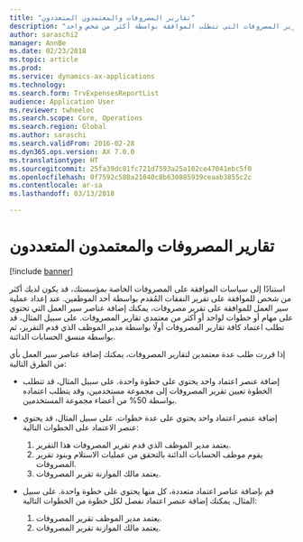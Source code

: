 ```yaml
---
title: "تقارير المصروفات والمعتمدون المتعددون"
description: "يوفر هذا الموضوع معلومات حول تقارير المصروفات التي تتطلب الموافقة بواسطة أكثر من شخص واحد."
author: saraschi2
manager: AnnBe
ms.date: 02/23/2018
ms.topic: article
ms.prod: 
ms.service: dynamics-ax-applications
ms.technology: 
ms.search.form: TrvExpensesReportList
audience: Application User
ms.reviewer: twheeloc
ms.search.scope: Core, Operations
ms.search.region: Global
ms.author: saraschi
ms.search.validFrom: 2016-02-28
ms.dyn365.ops.version: AX 7.0.0
ms.translationtype: HT
ms.sourcegitcommit: 25fa39dc81fc721d7593a25a102ce47041ebc5f0
ms.openlocfilehash: 0f7592c580a21040c8b630885939ceaab3855c2c
ms.contentlocale: ar-sa
ms.lasthandoff: 03/13/2018

---
```


# <a name="expense-reports-and-multiple-approvers"></a>تقارير المصروفات والمعتمدون المتعددون

[!include [banner](../includes/banner.md)]

استنادًا إلى سياسات الموافقة على المصروفات الخاصة بمؤسستك، قد يكون لديك أكثر من شخص للموافقة على تقرير النفقات المُقدم بواسطة أحد الموظفين. عند إعداد عملية سير العمل للموافقة على تقرير مصروفات، يمكنك إضافة عناصر سير العمل التي تحتوي على مهام أو خطوات لواحد أو أكثر من معتمدي تقارير المصروفات. على سبيل المثال، قد تطلب اعتماد كافة تقارير المصروفات أولًا بواسطة مدير الموظف الذي قدم التقرير، ثم بواسطة منسق الحسابات الدائنة.

إذا قررت طلب عدة معتمدين لتقارير المصروفات، يمكنك إضافة عناصر سير العمل بأي من الطرق التالية:

- إضافة عنصر اعتماد واحد يحتوي على خطوة واحدة. على سبيل المثال، قد تتطلب الخطوة تعيين تقرير المصروفات إلى مجموعة مستخدمين، وقد يتطلب اعتماده بواسطة 50% من أعضاء مجموعة المستخدمين.
- إضافة عنصر اعتماد واحد يحتوي على عدة خطوات. على سبيل المثال، قد يحتوي عنصر الاعتماد على الخطوات التالية:

    1. يعتمد مدير الموظف الذي قدم تقرير المصروفات هذا التقرير.
    2. يقوم موظف الحسابات الدائنة بالتحقق من عمليات الاستلام وبنود تقرير المصروفات.
    3. يعتمد مالك الموازنة تقرير المصروفات.

- قم بإضافة عناصر اعتماد متعددة، كل منها يحتوي على خطوة واحدة. على سبيل المثال، يمكنك إضافة عنصر اعتماد نفصل لكل خطوة من الخطوات التالية:

    1. يعتمد مدير الموظف تقرير المصروفات.
    2. يعتمد مالك الموازنة تقرير المصروفات.

